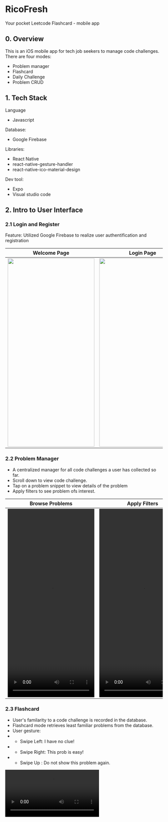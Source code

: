 # RicoFresh
Your pocket Leetcode Flashcard - mobile app

## 0. Overview
This is an iOS mobile app for tech job seekers to manage code challenges. There are four modes: 
- Problem manager
- Flashcard
- Daily Challenge
- Problem CRUD


## 1. Tech Stack
Language
- Javascript

Database:
- Google Firebase

Libraries: 
- React Native
- react-native-gesture-handler
- react-native-ico-material-design

Dev tool:
- Expo
- Visual studio code

## 2. Intro to User Interface
### 2.1 Login and Register
Feature: Utilized Google Firebase to realize user authentification and registration

| Welcome Page  | Login Page | Register Page |
| ------------- | ------------- |------------- |
| <img src="https://user-images.githubusercontent.com/66397999/187083367-c9869482-24df-4b26-bd5e-fe9b1a959415.png" width="277" height="600"/>  | <img src="https://user-images.githubusercontent.com/66397999/187083373-dce227ac-e2df-440d-83fc-64c4eedabd67.png" width="277" height="600"/>  | <img src="https://user-images.githubusercontent.com/66397999/187083376-9401b800-2371-4a59-b6d3-1a5f51a5753a.png" width="277" height="600"/>  | 

### 2.2 Problem Manager
- A centralized manager for all code challenges a user has collected so far. 
- Scroll down to view code challenge.
- Tap on a problem snippet to view details of the problem
- Apply filters to see problem ofs interest. 

| Browse Problems  | Apply Filters |
| ------------- | ------------- |
| <video src="https://user-images.githubusercontent.com/66397999/187084833-c2d1dfcc-9db7-458f-abf9-15ce048729a8.mp4" width="277" height="600"/>| <video src="https://user-images.githubusercontent.com/66397999/187084837-98226c69-d92c-497b-9033-2c1c87f8c720.mp4" width="277" height="600"/>|
### 2.3 Flashcard
- User's familarity to a code challenge is recorded in the database. 
- Flashcard mode retrieves least familiar problems from the database. 
- User gesture: 
- - Swipe Left: I have no clue!
- - Swipe Right: This prob is easy!
- - Swipe Up : Do not show this problem again. 
<video src="https://user-images.githubusercontent.com/66397999/187084701-20cbcbeb-8f15-41b2-96dc-562c803d6622.mp4"/>

### 2.4 Daily Challenge
- Randomly pick a problem in the database.
- The problem should be finished within the time period specified on the screen. 
<img src="https://user-images.githubusercontent.com/66397999/187085142-05063b69-f3ac-4d4d-be9e-132c5798ef4a.png" width="277" height="600"/>

### 2.4 Create a New Problem

<img src="https://user-images.githubusercontent.com/66397999/187085070-cfd7a1f6-a8f9-4e4a-8b62-9d961a283f32.png" width="277" height="600"/>






